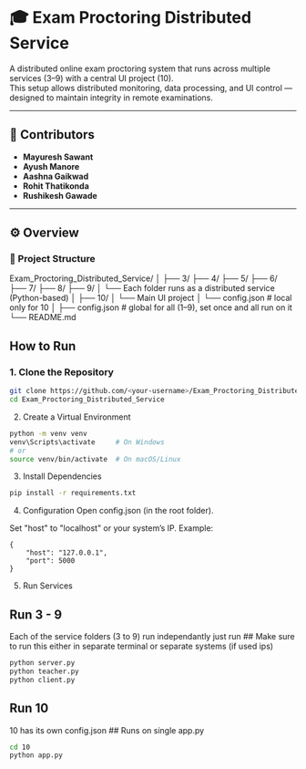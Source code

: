 # 🎓 Exam Proctoring Distributed Service

A distributed online exam proctoring system that runs across multiple services (3–9) with a central UI project (10).  
This setup allows distributed monitoring, data processing, and UI control — designed to maintain integrity in remote examinations.

---

## 👥 Contributors
- **Mayuresh Sawant**
- **Ayush Manore**
- **Aashna Gaikwad**
- **Rohit Thatikonda**
- **Rushikesh Gawade**

---

## ⚙️ Overview

### 📁 Project Structure
Exam_Proctoring_Distributed_Service/
│
├── 3/
├── 4/
├── 5/
├── 6/
├── 7/
├── 8/
├── 9/
│   └── Each folder runs as a distributed service (Python-based)
│
├── 10/
│   └── Main UI project
│   └── config.json        # local only for 10
│
├── config.json            # global for all (1–9), set once and all run on it
└── README.md


## How to Run

### 1. Clone the Repository
```bash
git clone https://github.com/<your-username>/Exam_Proctoring_Distributed_Service.git
cd Exam_Proctoring_Distributed_Service
```

2. Create a Virtual Environment
```bash
python -m venv venv
venv\Scripts\activate     # On Windows
# or
source venv/bin/activate  # On macOS/Linux
```

3. Install Dependencies
```bash
pip install -r requirements.txt
```

4. Configuration
Open config.json (in the root folder).

Set "host" to "localhost" or your system’s IP.
Example:
```
{
    "host": "127.0.0.1",
    "port": 5000
}
```

5. Run Services
## Run 3 - 9
Each of the service folders (3 to 9) run independantly just run ## Make sure to run this either in separate terminal or separate systems (if used ips)
```bash
python server.py 
python teacher.py 
python client.py
```
## Run 10
10 has its own config.json ## Runs on single app.py
```bash
cd 10
python app.py
```


